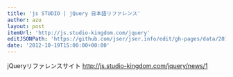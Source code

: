 ```yaml
---
title: 'js STUDIO | jQuery 日本語リファレンス'
author: azu
layout: post
itemUrl: 'http://js.studio-kingdom.com/jquery'
editJSONPath: 'https://github.com/jser/jser.info/edit/gh-pages/data/2012/10/index.json'
date: '2012-10-19T15:00:00+00:00'
---
```

jQueryリファレンスサイト
http://js.studio-kingdom.com/jquery/news/1
